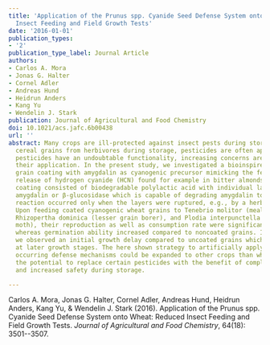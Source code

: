 ```yaml
---
title: 'Application of the Prunus spp. Cyanide Seed Defense System onto Wheat: Reduced
  Insect Feeding and Field Growth Tests'
date: '2016-01-01'
publication_types:
- '2'
publication_type_label: Journal Article
authors:
- Carlos A. Mora
- Jonas G. Halter
- Cornel Adler
- Andreas Hund
- Heidrun Anders
- Kang Yu
- Wendelin J. Stark
publication: Journal of Agricultural and Food Chemistry
doi: 10.1021/acs.jafc.6b00438
url: ''
abstract: Many crops are ill-protected against insect pests during storage. To protect
  cereal grains from herbivores during storage, pesticides are often applied. While
  pesticides have an undoubtable functionality, increasing concerns are arising about
  their application. In the present study, we investigated a bioinspired cyanogenic
  grain coating with amygdalin as cyanogenic precursor mimicking the feeding-triggered
  release of hydrogen cyanide (HCN) found for example in bitter almonds. The multilayer
  coating consisted of biodegradable polylactic acid with individual layers containing
  amygdalin or β-glucosidase which is capable of degrading amygdalin to HCN. This
  reaction occurred only when the layers were ruptured, e.g., by a herbivore attack.
  Upon feeding coated cyanogenic wheat grains to Tenebrio molitor (mealworm beetle),
  Rhizopertha dominica (lesser grain borer), and Plodia interpunctella (Indianmeal
  moth), their reproduction as well as consumption rate were significantly reduced,
  whereas germination ability increased compared to noncoated grains. In field experiments,
  we observed an initial growth delay compared to uncoated grains which became negligible
  at later growth stages. The here shown strategy to artificially apply a naturally
  occurring defense mechanisms could be expanded to other crops than wheat and has
  the potential to replace certain pesticides with the benefit of complete biodegradability
  and increased safety during storage.

---
```


Carlos A. Mora, Jonas G. Halter, Cornel Adler, Andreas Hund, Heidrun Anders, Kang Yu, & Wendelin J. Stark (2016). Application of the Prunus spp. Cyanide Seed Defense System onto Wheat: Reduced Insect Feeding and Field Growth Tests. *Journal of Agricultural and Food Chemistry*, 64(18): 3501--3507.
